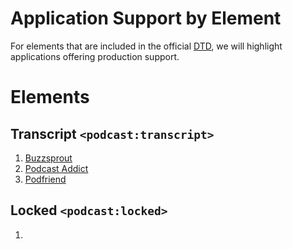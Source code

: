 # Application Support by Element

For elements that are included in the official [DTD](https://github.com/Podcastindex-org/podcast-namespace/blob/main/docs/1.0.md), we will highlight applications offering production support.

# Elements

## Transcript `<podcast:transcript>`
1. [Buzzsprout](https://www.buzzsprout.com/blog/transcription-tools)
2. [Podcast Addict](https://podcastaddict.com/changelog/2020_14#section1)
3. [Podfriend](https://www.podfriend.com/)

## Locked `<podcast:locked>`
1. 
